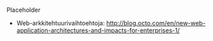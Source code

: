 Placeholder

* Web-arkkitehtuurivaihtoehtoja:
http://blog.octo.com/en/new-web-application-architectures-and-impacts-for-enterprises-1/
